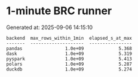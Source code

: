 # 1-minute BRC runner

Generated at: 2025-09-06 14:15:10

```text
backend  max_rows_within_1min  elapsed_s_at_max
-------  --------------------  ----------------
pandas                1.0e+09             5.368
dask                  1.0e+09             5.319
pyspark               1.0e+09             5.413
polars                1.0e+09             5.287
duckdb                1.0e+09             5.274
```
